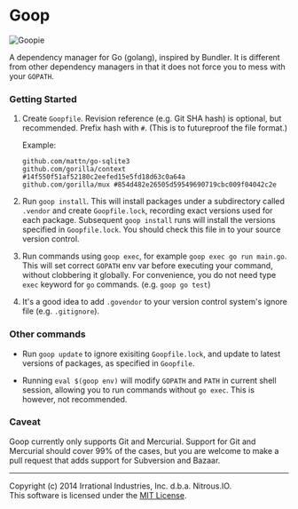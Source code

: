 Goop
====

![Goopie](https://raw.githubusercontent.com/nitrous-io/goop/master/goopie.png)

A dependency manager for Go (golang), inspired by Bundler. It is different from other dependency managers in that it does not force you to mess with your `GOPATH`.

### Getting Started

1. Create `Goopfile`. Revision reference (e.g. Git SHA hash) is optional, but recommended. Prefix hash with `#`. (This is to futureproof the file format.)

   Example:
   ```
   github.com/mattn/go-sqlite3
   github.com/gorilla/context #14f550f51af52180c2eefed15e5fd18d63c0a64a
   github.com/gorilla/mux #854d482e26505d59549690719cbc009f04042c2e
   ```

2. Run `goop install`. This will install packages under a subdirectory called `.vendor` and create `Goopfile.lock`, recording exact versions used for each package. Subsequent `goop install` runs will install the versions specified in `Goopfile.lock`. You should check this file in to your source version control.

3. Run commands using `goop exec`, for example `goop exec go run main.go`. This will set correct `GOPATH` env var before executing your command, without clobbering it globally. For convenience, you do not need type `exec` keyword for `go` commands. (e.g. `goop go test`)

4. It's a good idea to add `.govendor` to your version control system's ignore file (e.g. `.gitignore`).

### Other commands

* Run `goop update` to ignore exisiting `Goopfile.lock`, and update to latest versions of packages, as specified in `Goopfile`.

* Running `eval $(goop env)` will modify `GOPATH` and `PATH` in current shell session, allowing you to run commands without `go exec`.  This is however, not recommended.

### Caveat

Goop currently only supports Git and Mercurial. Support for Git and Mercurial should cover 99% of the cases, but you are welcome to make a pull request that adds support for Subversion and Bazaar.

- - -
Copyright (c) 2014 Irrational Industries, Inc. d.b.a. Nitrous.IO.<br>
This software is licensed under the [MIT License](http://github.com/nitrous-io/goop/raw/master/LICENSE).
